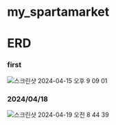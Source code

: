 # my_spartamarket


# ERD

### first
![스크린샷 2024-04-15 오후 9 09 01](https://github.com/JangSC9932/my_spartamarket/assets/60863619/dd5041a8-b816-4ded-a235-ed9a23d6afc8)

### 2024/04/18
![스크린샷 2024-04-19 오전 8 44 39](https://github.com/JangSC9932/my_spartamarket/assets/60863619/1791cadb-2823-4792-a57f-b8166a61c7e2)
